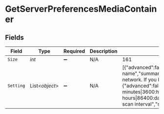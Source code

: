 # GetServerPreferencesMediaContainer


## Fields

| Field                                                                                                                                                                                                                                                                                                                                                                                                                                                                                                                                                                                                                                            | Type                                                                                                                                                                                                                                                                                                                                                                                                                                                                                                                                                                                                                                             | Required                                                                                                                                                                                                                                                                                                                                                                                                                                                                                                                                                                                                                                         | Description                                                                                                                                                                                                                                                                                                                                                                                                                                                                                                                                                                                                                                      | Example                                                                                                                                                                                                                                                                                                                                                                                                                                                                                                                                                                                                                                          |
| ------------------------------------------------------------------------------------------------------------------------------------------------------------------------------------------------------------------------------------------------------------------------------------------------------------------------------------------------------------------------------------------------------------------------------------------------------------------------------------------------------------------------------------------------------------------------------------------------------------------------------------------------ | ------------------------------------------------------------------------------------------------------------------------------------------------------------------------------------------------------------------------------------------------------------------------------------------------------------------------------------------------------------------------------------------------------------------------------------------------------------------------------------------------------------------------------------------------------------------------------------------------------------------------------------------------ | ------------------------------------------------------------------------------------------------------------------------------------------------------------------------------------------------------------------------------------------------------------------------------------------------------------------------------------------------------------------------------------------------------------------------------------------------------------------------------------------------------------------------------------------------------------------------------------------------------------------------------------------------ | ------------------------------------------------------------------------------------------------------------------------------------------------------------------------------------------------------------------------------------------------------------------------------------------------------------------------------------------------------------------------------------------------------------------------------------------------------------------------------------------------------------------------------------------------------------------------------------------------------------------------------------------------ | ------------------------------------------------------------------------------------------------------------------------------------------------------------------------------------------------------------------------------------------------------------------------------------------------------------------------------------------------------------------------------------------------------------------------------------------------------------------------------------------------------------------------------------------------------------------------------------------------------------------------------------------------ |
| `Size`                                                                                                                                                                                                                                                                                                                                                                                                                                                                                                                                                                                                                                           | *int*                                                                                                                                                                                                                                                                                                                                                                                                                                                                                                                                                                                                                                            | :heavy_minus_sign:                                                                                                                                                                                                                                                                                                                                                                                                                                                                                                                                                                                                                               | N/A                                                                                                                                                                                                                                                                                                                                                                                                                                                                                                                                                                                                                                              | 161                                                                                                                                                                                                                                                                                                                                                                                                                                                                                                                                                                                                                                              |
| `Setting`                                                                                                                                                                                                                                                                                                                                                                                                                                                                                                                                                                                                                                        | List<*object*>                                                                                                                                                                                                                                                                                                                                                                                                                                                                                                                                                                                                                                   | :heavy_minus_sign:                                                                                                                                                                                                                                                                                                                                                                                                                                                                                                                                                                                                                               | N/A                                                                                                                                                                                                                                                                                                                                                                                                                                                                                                                                                                                                                                              | [{"advanced":false,"default":"","group":"general","hidden":false,"id":"FriendlyName","label":"Friendly name","summary":"This name will be used to identify this media server to other computers on your network. If you leave it blank, your computer's name will be used instead.","type":"text","value":"Hera"},{"advanced":false,"default":3600,"enumValues":"900:every 15 minutes\|1800:every 30 minutes\|3600:hourly\|7200:every 2 hours\|21600:every 6 hours\|43200:every 12 hours\|86400:daily","group":"library","hidden":false,"id":"ScheduledLibraryUpdateInterval","label":"Library scan interval","summary":"","type":"int","value":3600}] |